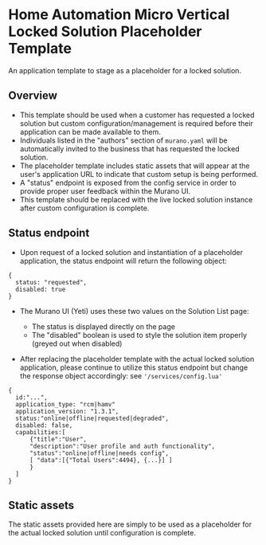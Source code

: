 # Home Automation Micro Vertical Locked Solution Placeholder Template
An application template to stage as a placeholder for a locked solution.

## Overview
- This template should be used when a customer has requested a locked solution but custom configuration/management is required before their application can be made available to them.
- Individuals listed in the "authors" section of `murano.yaml` will be automatically invited to the business that has requested the locked solution.
- The placeholder template includes static assets that will appear at the user's application URL to indicate that custom setup is being performed.
- A "status" endpoint is exposed from the config service in order to provide proper user feedback within the Murano UI.
- This template should be replaced with the live locked solution instance after custom configuration is complete.

## Status endpoint
- Upon request of a locked solution and instantiation of a placeholder application, the status endpoint will return the following object:
```
{
  status: "requested",
  disabled: true
}
```

- The Murano UI (Yeti) uses these two values on the Solution List page:
  - The status is displayed directly on the page
  - The "disabled" boolean is used to style the solution item properly (greyed out when disabled)
  

- After replacing the placeholder template with the actual locked solution application, please continue to utilize this status endpoint but change the response object accordingly:
see `'/services/config.lua'`
```
{
  id:"...",
  application_type: "rcm|hamv"
  application_version: "1.3.1",
  status:"online|offline|requested|degraded",
  disabled: false,
  capabilities:[
      {"title":"User",
      "description":"User profile and auth functionality",
      "status":"online|offline|needs config",
      [ "data":[{"Total Users":4494}, {...}] ]
      }
  ]
}
```

## Static assets
The static assets provided here are simply to be used as a placeholder for the actual locked solution until configuration is complete.
